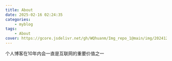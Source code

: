 ```yaml
---
title: About
date: 2025-02-16 02:24:35
categories: 
    - myblog
tags: 
    - About
cover: https://gcore.jsdelivr.net/gh/WQhuanm/Img_repo_1@main/img/202412222015910.png
---
```


个人博客在10年内会一直是互联网的重要价值之一